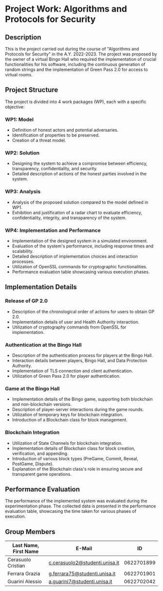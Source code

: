 # Project Work: Algorithms and Protocols for Security

## Description
This is the project carried out during the course of "Algorithms and Protocols for Security" in the A.Y. 2022-2023. The project was proposed by the owner of a virtual Bingo Hall who required the implementation of crucial functionalities for his software, including the continuous generation of random strings and the implementation of Green Pass 2.0 for access to virtual rooms.

## Project Structure
The project is divided into 4 work packages (WP), each with a specific objective:

### WP1: Model
- Definition of honest actors and potential adversaries.
- Identification of properties to be preserved.
- Creation of a threat model.

### WP2: Solution
- Designing the system to achieve a compromise between efficiency, transparency, confidentiality, and security.
- Detailed description of actions of the honest parties involved in the system.

### WP3: Analysis
- Analysis of the proposed solution compared to the model defined in WP1.
- Exhibition and justification of a radar chart to evaluate efficiency, confidentiality, integrity, and transparency of the system.

### WP4: Implementation and Performance
- Implementation of the designed system in a simulated environment.
- Evaluation of the system's performance, including response times and scalability.
- Detailed description of implementation choices and interaction processes.
- Utilization of OpenSSL commands for cryptographic functionalities.
- Performance evaluation table showcasing various execution phases.

## Implementation Details
### Release of GP 2.0
- Description of the chronological order of actions for users to obtain GP 2.0.
- Implementation details of user and Health Authority interaction.
- Utilization of cryptography commands from OpenSSL for implementation.

### Authentication at the Bingo Hall
- Description of the authentication process for players at the Bingo Hall.
- Interaction details between players, Bingo Hall, and Data Protection Authority.
- Implementation of TLS connection and client authentication.
- Utilization of Green Pass 2.0 for player authentication.

### Game at the Bingo Hall
- Implementation details of the Bingo game, supporting both blockchain and non-blockchain versions.
- Description of player-server interactions during the game rounds.
- Utilization of temporary keys for blockchain integration.
- Introduction of a Blockchain class for block management.

### Blockchain Integration
- Utilization of State Channels for blockchain integration.
- Implementation details of Blockchain class for block creation, verification, and appending.
- Introduction of various block types (PreGame, Commit, Reveal, PostGame, Dispute).
- Explanation of the Blockchain class's role in ensuring secure and transparent game operations.

## Performance Evaluation
The performance of the implemented system was evaluated during the experimentation phase. The collected data is presented in the performance evaluation table, showcasing the time taken for various phases of execution.

## Group Members
| Last Name, First Name | E-Mail                                                                   | ID          |
|-----------------------|--------------------------------------------------------------------------|-------------|
| Cerasuolo Cristian    | [c.cerasuolo2@studenti.unisa.it](mailto:c.cerasuolo2@studenti.unisa.it)  | 0622701899  |
| Ferrara Grazia        | [g.ferrara75@studenti.unisa.it](mailto:g.ferrara75@studenti.unisa.it)    | 0622701901  |
| Guarini Alessio       | [a.guarini7@studenti.unisa.it](mailto:a.guarini7@studenti.unisa.it)      | 0622702042  |

